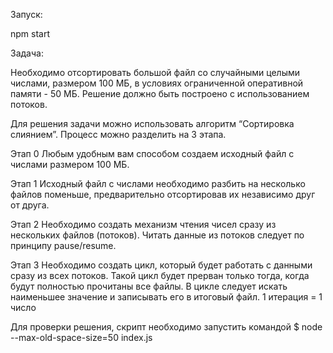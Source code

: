 Запуск:

npm start

Задача:

Необходимо отсортировать большой файл со случайными целыми числами, размером 100 МБ, в условиях ограниченной оперативной памяти - 50 МБ. Решение должно быть построено с использованием потоков.

Для решения задачи можно использовать алгоритм “Сортировка слиянием”. Процесс можно разделить на 3 этапа.

Этап 0 Любым удобным вам способом создаем исходный файл с числами размером 100 МБ.

Этап 1 Исходный файл с числами необходимо разбить на несколько файлов поменьше, предварительно отсортировав их независимо друг от друга.

Этап 2 Необходимо создать механизм чтения чисел сразу из нескольких файлов (потоков). Читать данные из потоков следует по принципу pause/resume.

Этап 3 Необходимо создать цикл, который будет работать с данными сразу из всех потоков. Такой цикл будет прерван только тогда, когда будут полностью прочитаны все файлы. В цикле следует искать наименьшее значение и записывать его в итоговый файл. 1 итерация = 1 число

Для проверки решения, скрипт необходимо запустить командой $ node --max-old-space-size=50 index.js